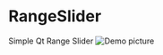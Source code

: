 # RangeSlider
Simple Qt Range Slider
![Demo picture](https://github.com/xavi-b/RangeSlider/demo.png)